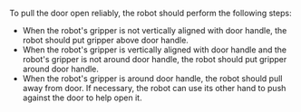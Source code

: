 To pull the door open reliably, the robot should perform the following steps:
- When the robot's gripper is not vertically aligned with door handle, the robot should put gripper above door handle.
- When the robot's gripper is vertically aligned with door handle and the robot's gripper is not around door handle, the robot should put gripper around door handle.
- When the robot's gripper is around door handle, the robot should pull away from door. If necessary, the robot can use its other hand to push against the door to help open it.